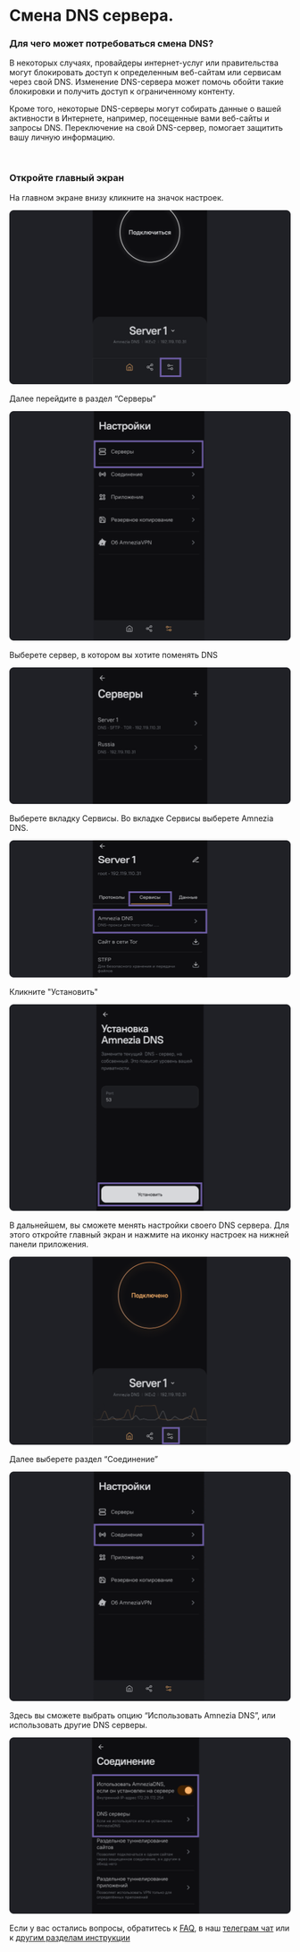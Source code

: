 # Смена  DNS сервера.

### Для чего может потребоваться смена DNS? 

В некоторых случаях, провайдеры интернет-услуг или правительства могут блокировать доступ к
 определенным веб-сайтам или сервисам через свой DNS. Изменение DNS-сервера может помочь 
обойти такие блокировки и получить доступ к ограниченному контенту. 

Кроме того, некоторые DNS-серверы могут собирать данные о вашей активности в Интернете, например, посещенные вами веб-сайты и запросы DNS. Переключение на свой DNS-сервер, помогает защитить вашу личную информацию.


&nbsp;

### Откройте главный экран  

На главном экране внизу кликните на значок настроек. 

![](https://raw.githubusercontent.com/amnezia-vpn/amnezia.org-content/master/docs/ru/instructions/06_change-dns/img/cd_ru_1.png)

Далее перейдите в раздел “Серверы” 

![](https://raw.githubusercontent.com/amnezia-vpn/amnezia.org-content/master/docs/ru/instructions/06_change-dns/img/cd_ru_2.png)

Выберете сервер, в котором вы хотите поменять DNS

![](https://raw.githubusercontent.com/amnezia-vpn/amnezia.org-content/master/docs/ru/instructions/06_change-dns/img/cd_ru_3.png)

Выберете вкладку Сервисы. 
Во вкладке Сервисы выберете Amnezia DNS. 

![](https://raw.githubusercontent.com/amnezia-vpn/amnezia.org-content/master/docs/ru/instructions/06_change-dns/img/cd_ru_4.png)

Кликните "Установить"

![](https://raw.githubusercontent.com/amnezia-vpn/amnezia.org-content/master/docs/ru/instructions/06_change-dns/img/cd_ru_5.png)

В дальнейшем, вы сможете менять настройки своего DNS сервера. 
Для этого откройте главный экран и нажмите на иконку настроек на нижней панели приложения.  

![](https://raw.githubusercontent.com/amnezia-vpn/amnezia.org-content/master/docs/ru/instructions/06_change-dns/img/cd_ru_6.png)

Далее выберете раздел “Соединение”

![](https://raw.githubusercontent.com/amnezia-vpn/amnezia.org-content/master/docs/ru/instructions/06_change-dns/img/cd_ru_7.png)


Здесь вы сможете выбрать опцию “Использовать Amnezia DNS”, или использовать другие DNS серверы. 

![](https://raw.githubusercontent.com/amnezia-vpn/amnezia.org-content/master/docs/ru/instructions/06_change-dns/img/cd_ru_8.png)


Если у вас остались вопросы, обратитесь к [FAQ], в наш [телеграм чат] или к [другим разделам инструкции]


[amnezia-site-ext-link]: https://amnezia-web-nx1r.vercel.app
[FAQ]: /faq
[телеграм чат]: https://t.me/amnezia_vpn
[другим разделам инструкции]: ../instructions




